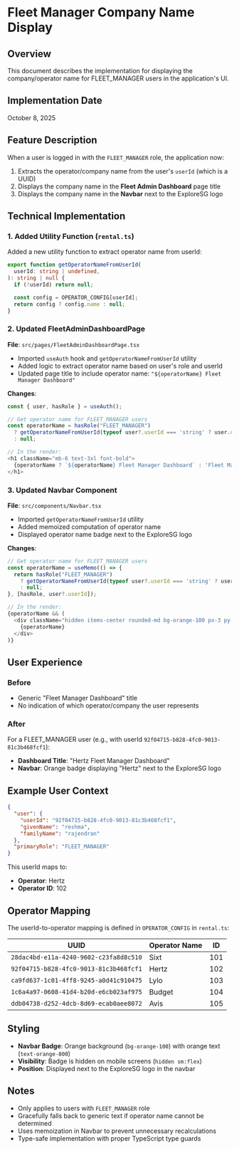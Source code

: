 # Fleet Manager Company Name Display

## Overview

This document describes the implementation for displaying the company/operator name for FLEET_MANAGER users in the application's UI.

## Implementation Date

October 8, 2025

## Feature Description

When a user is logged in with the `FLEET_MANAGER` role, the application now:

1. Extracts the operator/company name from the user's `userId` (which is a UUID)
2. Displays the company name in the **Fleet Admin Dashboard** page title
3. Displays the company name in the **Navbar** next to the ExploreSG logo

## Technical Implementation

### 1. Added Utility Function (`rental.ts`)

Added a new utility function to extract operator name from userId:

```typescript
export function getOperatorNameFromUserId(
  userId: string | undefined,
): string | null {
  if (!userId) return null;

  const config = OPERATOR_CONFIG[userId];
  return config ? config.name : null;
}
```

### 2. Updated FleetAdminDashboardPage

**File**: `src/pages/FleetAdminDashboardPage.tsx`

- Imported `useAuth` hook and `getOperatorNameFromUserId` utility
- Added logic to extract operator name based on user's role and userId
- Updated page title to include operator name: `"${operatorName} Fleet Manager Dashboard"`

**Changes**:

```typescript
const { user, hasRole } = useAuth();

// Get operator name for FLEET_MANAGER users
const operatorName = hasRole("FLEET_MANAGER")
  ? getOperatorNameFromUserId(typeof user?.userId === 'string' ? user.userId : undefined)
  : null;

// In the render:
<h1 className="mb-6 text-3xl font-bold">
  {operatorName ? `${operatorName} Fleet Manager Dashboard` : 'Fleet Manager Dashboard'}
</h1>
```

### 3. Updated Navbar Component

**File**: `src/components/Navbar.tsx`

- Imported `getOperatorNameFromUserId` utility
- Added memoized computation of operator name
- Displayed operator name badge next to the ExploreSG logo

**Changes**:

```typescript
// Get operator name for FLEET_MANAGER users
const operatorName = useMemo(() => {
  return hasRole("FLEET_MANAGER")
    ? getOperatorNameFromUserId(typeof user?.userId === 'string' ? user.userId : undefined)
    : null;
}, [hasRole, user?.userId]);

// In the render:
{operatorName && (
  <div className="hidden items-center rounded-md bg-orange-100 px-3 py-1 text-sm font-semibold text-orange-800 sm:flex">
    {operatorName}
  </div>
)}
```

## User Experience

### Before

- Generic "Fleet Manager Dashboard" title
- No indication of which operator/company the user represents

### After

For a FLEET_MANAGER user (e.g., with userId `92f04715-b828-4fc0-9013-81c3b468fcf1`):

- **Dashboard Title**: "Hertz Fleet Manager Dashboard"
- **Navbar**: Orange badge displaying "Hertz" next to the ExploreSG logo

## Example User Context

```json
{
  "user": {
    "userId": "92f04715-b828-4fc0-9013-81c3b468fcf1",
    "givenName": "reshma",
    "familyName": "rajendran"
  },
  "primaryRole": "FLEET_MANAGER"
}
```

This userId maps to:

- **Operator**: Hertz
- **Operator ID**: 102

## Operator Mapping

The userId-to-operator mapping is defined in `OPERATOR_CONFIG` in `rental.ts`:

| UUID                                   | Operator Name | ID  |
| -------------------------------------- | ------------- | --- |
| `28dac4bd-e11a-4240-9602-c23fa8d8c510` | Sixt          | 101 |
| `92f04715-b828-4fc0-9013-81c3b468fcf1` | Hertz         | 102 |
| `ca9fd637-1c01-4ff8-9245-a0d41c910475` | Lylo          | 103 |
| `1c6a4a97-0608-41d4-b20d-e6cb023af975` | Budget        | 104 |
| `ddb04738-d252-4dcb-8d69-ecab0aee8072` | Avis          | 105 |

## Styling

- **Navbar Badge**: Orange background (`bg-orange-100`) with orange text (`text-orange-800`)
- **Visibility**: Badge is hidden on mobile screens (`hidden sm:flex`)
- **Position**: Displayed next to the ExploreSG logo in the navbar

## Notes

- Only applies to users with `FLEET_MANAGER` role
- Gracefully falls back to generic text if operator name cannot be determined
- Uses memoization in Navbar to prevent unnecessary recalculations
- Type-safe implementation with proper TypeScript type guards
